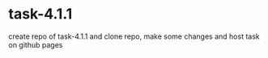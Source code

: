 # task-4.1.1
create repo of task-4.1.1 and clone repo, make some changes and host task on github pages
